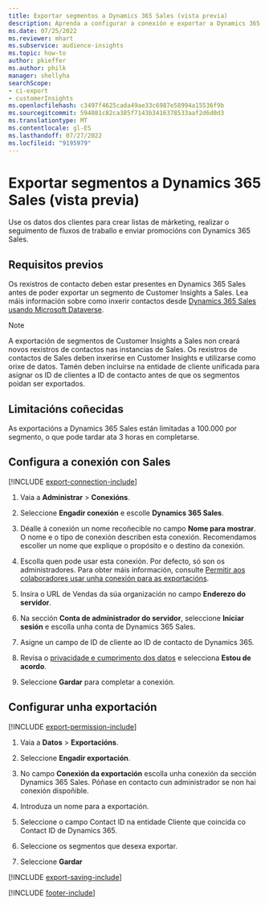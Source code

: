 ```yaml
---
title: Exportar segmentos a Dynamics 365 Sales (vista previa)
description: Aprenda a configurar a conexión e exportar a Dynamics 365 Sales.
ms.date: 07/25/2022
ms.reviewer: mhart
ms.subservice: audience-insights
ms.topic: how-to
author: pkieffer
ms.author: philk
manager: shellyha
searchScope:
- ci-export
- customerInsights
ms.openlocfilehash: c3497f4625cada49ae33c6987e58994a15536f9b
ms.sourcegitcommit: 594081c82ca385f7143b3416378533aaf2d6d0d3
ms.translationtype: MT
ms.contentlocale: gl-ES
ms.lasthandoff: 07/27/2022
ms.locfileid: "9195979"
---
```

# <a name="export-segments-to-dynamics-365-sales-preview"></a>Exportar segmentos a Dynamics 365 Sales (vista previa)

Use os datos dos clientes para crear listas de márketing, realizar o seguimento de fluxos de traballo e enviar promocións con Dynamics 365 Sales.

## <a name="prerequisites"></a>Requisitos previos

Os rexistros de contacto deben estar presentes en Dynamics 365 Sales antes de poder exportar un segmento de Customer Insights a Sales. Lea máis información sobre como inxerir contactos desde [Dynamics 365 Sales usando Microsoft Dataverse](connect-dataverse-managed-lake.md).

   > [!NOTE]
   > A exportación de segmentos de Customer Insights a Sales non creará novos rexistros de contactos nas instancias de Sales. Os rexistros de contactos de Sales deben inxerirse en Customer Insights e utilizarse como orixe de datos. Tamén deben incluírse na entidade de cliente unificada para asignar os ID de clientes a ID de contacto antes de que os segmentos poidan ser exportados.

## <a name="known-limitations"></a>Limitacións coñecidas

As exportacións a Dynamics 365 Sales están limitadas a 100.000 por segmento, o que pode tardar ata 3 horas en completarse.

## <a name="set-up-connection-to-sales"></a>Configura a conexión con Sales

[!INCLUDE [export-connection-include](includes/export-connection-admn.md)]

1. Vaia a **Administrar** > **Conexións**.

1. Seleccione **Engadir conexión** e escolle **Dynamics 365 Sales**.

1. Déalle á conexión un nome recoñecible no campo **Nome para mostrar**. O nome e o tipo de conexión describen esta conexión. Recomendamos escoller un nome que explique o propósito e o destino da conexión.

1. Escolla quen pode usar esta conexión. Por defecto, só son os administradores. Para obter máis información, consulte [Permitir aos colaboradores usar unha conexión para as exportacións](connections.md#allow-contributors-to-use-a-connection-for-exports).

1. Insira o URL de Vendas da súa organización no campo **Enderezo do servidor**.

1. Na sección **Conta de administrador do servidor**, seleccione **Iniciar sesión** e escolla unha conta de Dynamics 365 Sales.

1. Asigne un campo de ID de cliente ao ID de contacto de Dynamics 365.

1. Revisa o [privacidade e cumprimento dos datos](connections.md#data-privacy-and-compliance) e selecciona **Estou de acordo**.

1. Seleccione **Gardar** para completar a conexión.

## <a name="configure-an-export"></a>Configurar unha exportación

[!INCLUDE [export-permission-include](includes/export-permission.md)]

1. Vaia a **Datos** > **Exportacións**.

1. Seleccione **Engadir exportación**.

1. No campo **Conexión da exportación** escolla unha conexión da sección Dynamics 365 Sales. Póñase en contacto cun administrador se non hai conexión dispoñible.

1. Introduza un nome para a exportación.

1. Seleccione o campo Contact ID na entidade Cliente que coincida co Contact ID de Dynamics 365.

1. Seleccione os segmentos que desexa exportar.

1. Seleccione **Gardar**

[!INCLUDE [export-saving-include](includes/export-saving.md)]

[!INCLUDE [footer-include](includes/footer-banner.md)]
